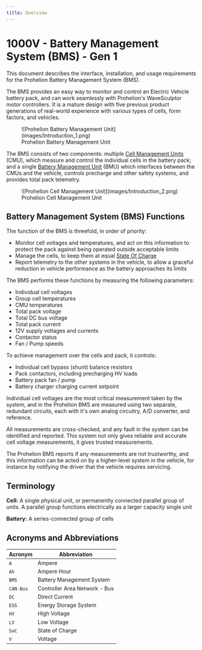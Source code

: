 ```yaml
---
title: Overview
---
```


# 1000V - Battery Management System (BMS) - Gen 1

This document describes the interface, installation, and usage requirements for the Prohelion Battery Management System (BMS).   

The BMS provides an easy way to monitor and control an Electric Vehicle battery pack, and can work seamlessly with Prohelion's WaveSculptor motor controllers.  It is a mature design with five previous product generations of real-world experience with various types of cells, form factors, and vehicles. 

<figure markdown>
![Prohelion Battery Management Unit](images/Introduction_1.png)
<figcaption>Prohelion Battery Management Unit</figcaption>
</figure>

The BMS consists of two components: multiple [Cell Management Units](Cell_Management_Unit/index.md) (CMU), which measure and control the individual cells in the battery pack; and a single [Battery Management Unit](Battery_Management_Unit/index.md) (BMU) which interfaces between the CMUs and the vehicle, controls precharge and other safety systems, and provides total pack telemetry.

<figure markdown>
![Prohelion Cell Management Unit](images/Introduction_2.png)
<figcaption>Prohelion Cell Management Unit</figcaption>
</figure>

## Battery Management System (BMS) Functions

The function of the BMS is threefold, in order of priority: 

-   Monitor cell voltages and temperatures, and act on this information to protect the pack against being operated outside acceptable limits 
-   Manage the cells, to keep them at equal [State Of Charge](Reporting/State_Of_Charge_Reporting.md)
-   Report telemetry to the other systems in the vehicle, to allow a graceful reduction in vehicle performance as the battery approaches its limits 

The BMS performs these functions by measuring the following parameters: 

-   Individual cell voltages 
-   Group cell temperatures 
-   CMU temperatures 
-   Total pack voltage 
-   Total DC bus voltage 
-   Total pack current 
-   12V supply voltages and currents 
-   Contactor status 
-   Fan / Pump speeds 

To achieve management over the cells and pack, it controls: 

-   Individual cell bypass (shunt) balance resistors 
-   Pack contactors, including precharging HV loads 
-   Battery pack fan / pump 
-   Battery charger charging current setpoint 

Individual cell voltages are the most critical measurement taken by the system, and in the Prohelion BMS are measured using two separate, redundant circuits, each with it's own analog circuitry, A/D converter, and reference.   

All measurements are cross-checked, and any fault in the system can be identified and reported.  This system not only gives reliable and accurate cell voltage measurements, it gives trusted measurements.   

The Prohelion BMS reports if any measurements are not trustworthy, and this information can be acted on by a higher-level system in the vehicle, for instance by notifying the driver that the vehicle requires servicing. 

## Terminology

__Cell:__ A single physical unit, or permanently connected parallel group of units.  A parallel group functions electrically as a larger capacity single unit

__Battery:__ A series-connected group of cells 

## Acronyms and Abbreviations

| Acronym   | Abbreviation                  |
|-----------|-------------------------------|
| `A`       | Ampere                        |
| `Ah`      | Ampere Hour                   |
| `BMS`     | Battery Management System     |
| `CAN-Bus` | Controller Area Network - Bus |
| `DC`      | Direct Current                |
| `ESS`     | Energy Storage System         |
| `HV`      | High Voltage                  |
| `LV`      | Low Voltage                   |
| `SoC`     | State of Charge               |
| `V`       | Voltage                       |     